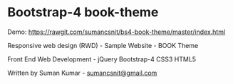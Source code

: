 # Bootstrap-4 book-theme

Demo: https://rawgit.com/sumancsnit/bs4-book-theme/master/index.html


Responsive web design (RWD) - Sample Website - BOOK Theme

Front End Web Development - jQuery Bootstrap-4 CSS3 HTML5

Written by Suman Kumar - sumancsnit@gmail.com
